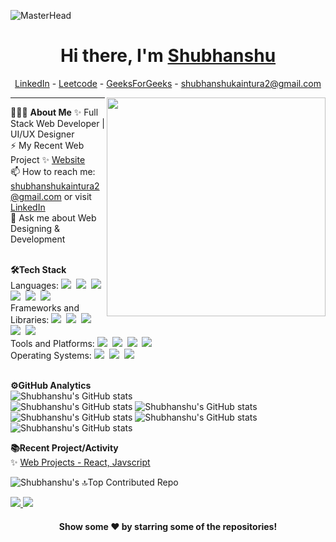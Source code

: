 <!--- Body Begins -->
![MasterHead](Assets/1689321538097.png)
<h1 align="center"> Hi there, I'm <a href="https://www.linkedin.com/in/shubhanshu-kaintura-499876283/">Shubhanshu</a> </h1>

<!--- Adding Header Elements -->
<p align="center">
  <a href="https://www.linkedin.com/in/shubhanshu-kaintura-499876283/">LinkedIn</a> - 
  <a href="https://leetcode.com/u/shubhanshukaintura/">Leetcode</a> -
  <a href="https://www.geeksforgeeks.org/user/shubhanshu_kaintura/">GeeksForGeeks</a> -
  <a href="mailto:shubhanshukaintura2@gmail.com">shubhanshukaintura2@gmail.com</a></p>

<img src="Assets/Robot Tutorial _ Interactive Events - Copy@7-1536x730 (1).png" min-width="300px" max-width="300px" width="350px" align="right"> 

-----------------------------------------------------------
👨🏻‍💻 **About Me**
✨ Full Stack Web Developer | UI/UX Designer <br>
⚡ My Recent Web Project ✨ [Website](https://mahaavirkantura.com/)<br>
📫 How to reach me: [shubhanshukaintura2@gmail.com](mailto:shubhanshukaintura2@gmail.com) or visit [LinkedIn](https://www.linkedin.com/in/shubhanshu-kaintura-499876283/)<br>
💬 Ask me about Web Designing & Development<br><br>

<!--- Adding Tech Stack open Section -->
<b>🛠Tech Stack</b><br>
Languages: <img src="https://img.shields.io/badge/-C++-008000?logo=cplusplus">&nbsp;
<img src="https://img.shields.io/badge/-Javascript-FFA500?logo=javascript&logoColor=white">&nbsp;
<img src="https://img.shields.io/badge/-python-437CAC?logo=python&logoColor=white&style=flat">&nbsp;
<img src="https://img.shields.io/badge/-Mysql-DC8F0F?logo=Mysql&logoColor=white&style=flat">&nbsp; 
<img src="https://img.shields.io/badge/-HTML5-DE5934?logo=HTML5&logoColor=white&style=flat">&nbsp;
<img src="https://img.shields.io/badge/-CSS3-2275B2?logo=CSS3&logoColor=white&style=flat"> &nbsp;<br>
Frameworks and Libraries: <!--- Frameworks and Libraries goes here -->
<img src="https://shields.io/badge/react-black?logo=react&style=for-the-badge">&nbsp;
<img src="https://img.shields.io/badge/tailwindcss-0F172A?&logo=tailwindcss">&nbsp;
<img src="https://img.shields.io/badge/-Numpy-0E7ACE?logo=numpy&logoColor=white&style=flat">&nbsp;
<img src="https://img.shields.io/badge/-Pandas-150455?logo=pandas&logoColor=white&style=flat">&nbsp;
<img src="https://img.shields.io/badge/-Sklearn-F09437?logo=scikit-learn&logoColor=white&style=flat">&nbsp;&nbsp;<br>
Tools and Platforms: <img src="https://img.shields.io/badge/-Git-orange?logo=Git&logoColor=white&style=flat">&nbsp; 
<img src="https://img.shields.io/badge/-Visual%20Studio%20Code-25AEF4?logo=visualstudio&logoColor=white&style=flat">&nbsp;
<img src="https://img.shields.io/badge/Figma-F24E1E?logo=figma&logoColor=fff&style=for-the-badge">&nbsp;
<img src="https://img.shields.io/badge/-Jupyter-D7522D?logo=Jupyter&logoColor=white&style=flat">&nbsp;&nbsp;<br>
Operating Systems: <img src="https://img.shields.io/badge/-Windows-0F7BCF?logo=Windows&logoColor=white&style=flat">&nbsp;
<img src="https://img.shields.io/badge/-Linux-EDBD2B?logo=Linux&logoColor=black&style=flat">&nbsp;
<img src="https://img.shields.io/badge/-Mac-F7F7F7?logo=Macos&logoColor=black&style=flat">&nbsp;<br><br>

<!--- 2nd Section on GitHub Analytics -->

<b>⚙️GitHub Analytics</b><br>
![Shubhanshu's GitHub stats](http://github-profile-summary-cards.vercel.app/api/cards/profile-details?username=shubhanshukaintura&theme=github_dark)<br>
![Shubhanshu's GitHub stats](http://github-profile-summary-cards.vercel.app/api/cards/repos-per-language?username=shubhanshukaintura&theme=github_dark)
![Shubhanshu's GitHub stats](http://github-profile-summary-cards.vercel.app/api/cards/most-commit-language?username=shubhanshukaintura&theme=github_dark)<br>
![Shubhanshu's GitHub stats](http://github-profile-summary-cards.vercel.app/api/cards/stats?username=shubhanshukaintura&theme=github_dark)
![Shubhanshu's GitHub stats](http://github-profile-summary-cards.vercel.app/api/cards/productive-time?username=shubhanshukaintura&theme=github_dark&utcOffset=8)<br>
![Shubhanshu's GitHub stats](https://github-readme-streak-stats.herokuapp.com/?user=shubhanshukaintura&theme=gotham&hide_border=false)<br/>
     

<!--- 3rd Section on Recent Projects -->
<b>📚Recent Project/Activity</b><br>
✨ [Web Projects - React, Javscript](https://github.com/shubhanshukaintura/my-web-projects)<br>

![Shubhanshu's 🔝Top Contributed Repo ](https://github-contributor-stats.vercel.app/api?username=shubhanshukaintura&limit=5&theme=dark&combine_all_yearly_contributions=true)


<!--- Footer Starts - Adding the Social Media Status count-->

 <p align="left">  
   <a href="https://visitcount.itsvg.in">
    <img src="https://visitcount.itsvg.in/api?id=shuhanshukaintura&label=Profile%20Views&color=4&icon=0&pretty=true" />
  </a>
   <a href="https://www.linkedin.com/in/shubhanshu-kaintura-499876283/"><img src="https://img.shields.io/badge/LinkedIn-0077B5?style=for-the-badge&logo=linkedin&logoColor=white"></a></p>

<div align="center">


#### Show some ❤️ by starring some of the repositories!
</div>

<!--- Footer End -->
<!--- Body End -->
